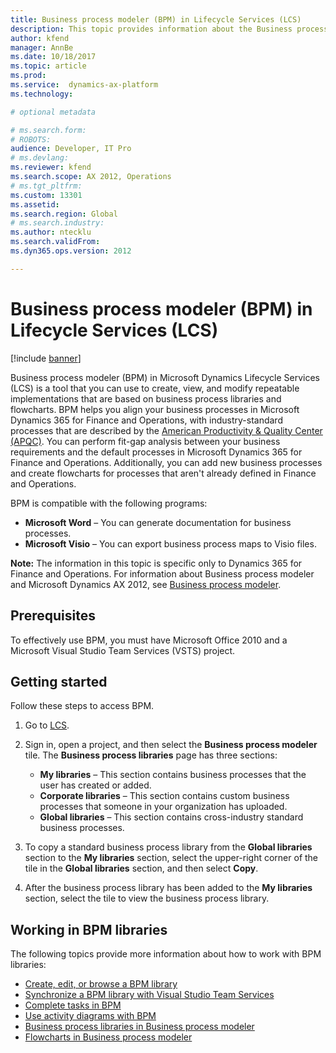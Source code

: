 ```yaml
---
title: Business process modeler (BPM) in Lifecycle Services (LCS)
description: This topic provides information about the Business process modeler tool in Lifecycle Services (LCS).
author: kfend
manager: AnnBe
ms.date: 10/18/2017
ms.topic: article
ms.prod: 
ms.service:  dynamics-ax-platform
ms.technology: 

# optional metadata

# ms.search.form: 
# ROBOTS: 
audience: Developer, IT Pro
# ms.devlang: 
ms.reviewer: kfend
ms.search.scope: AX 2012, Operations
# ms.tgt_pltfrm: 
ms.custom: 13301
ms.assetid: 
ms.search.region: Global
# ms.search.industry: 
ms.author: ntecklu
ms.search.validFrom: 
ms.dyn365.ops.version: 2012

---
```


# Business process modeler (BPM) in Lifecycle Services (LCS)

[!include [banner](../includes/banner.md)]

Business process modeler (BPM) in Microsoft Dynamics Lifecycle Services (LCS) is a tool that you can use to create, view, and modify repeatable implementations that are based on business process libraries and flowcharts. BPM helps you align your business processes in Microsoft Dynamics 365 for Finance and Operations, with industry-standard processes that are described by the [American Productivity &amp; Quality Center (APQC)](http://www.apqc.org/). You can perform fit-gap analysis between your business requirements and the default processes in Microsoft Dynamics 365 for Finance and Operations. Additionally, you can add new business processes and create flowcharts for processes that aren't already defined in Finance and Operations.

BPM is compatible with the following programs:

- **Microsoft Word** – You can generate documentation for business processes.
- **Microsoft Visio** – You can export business process maps to Visio files.

**Note:** The information in this topic is specific only to Dynamics 365 for Finance and Operations. For information about Business process modeler and Microsoft Dynamics AX 2012, see [Business process modeler](ax-2012/business-process-modeler-lcs.md). 

## Prerequisites

To effectively use BPM, you must have Microsoft Office 2010 and a Microsoft Visual Studio Team Services (VSTS) project.

## Getting started

Follow these steps to access BPM.

1. Go to [LCS](https://lcs.dynamics.com/).
2. Sign in, open a project, and then select the **Business process modeler** tile. The **Business process libraries** page has three sections:

    - **My libraries** – This section contains business processes that the user has created or added.
    - **Corporate libraries** – This section contains custom business processes that someone in your organization has uploaded.
    - **Global libraries** – This section contains cross-industry standard business processes.

3. To copy a standard business process library from the **Global libraries** section to the **My libraries** section, select the upper-right corner of the tile in the **Global libraries** section, and then select **Copy**.
4. After the business process library has been added to the **My libraries** section, select the tile to view the business process library.

## Working in BPM libraries

The following topics provide more information about how to work with BPM libraries:

- [Create, edit, or browse a BPM library](creating-editing-browsing.md)
- [Synchronize a BPM library with Visual Studio Team Services](synchronize-bpm-vsts.md)
- [Complete tasks in BPM](complete-tasks-bpm.md)
- [Use activity diagrams with BPM](using-activity-diagrams.md)
- [Business process libraries in Business process modeler](business-process-libraries-business-process-modeler.md)
- [Flowcharts in Business process modeler](flowcharts-business-process-modeler.md)



